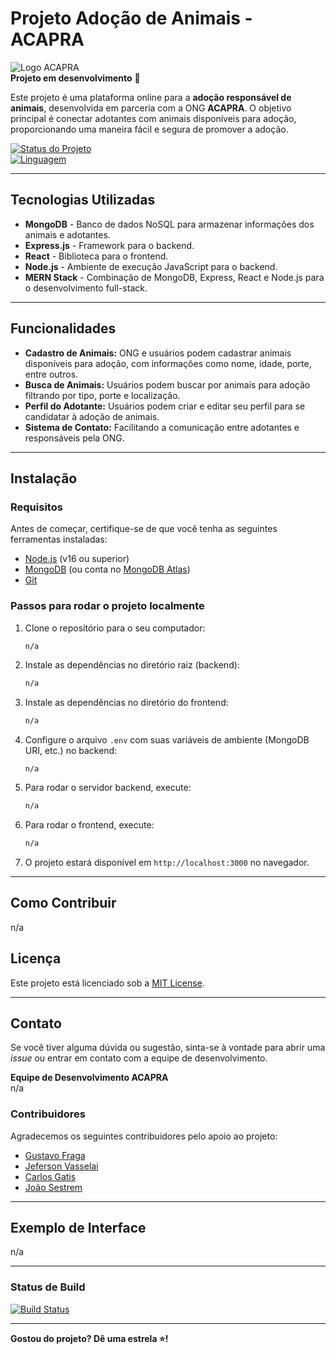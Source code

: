 # Projeto Adoção de Animais - ACAPRA

![Logo ACAPRA](link-da-imagem-da-logo)  
**Projeto em desenvolvimento** 🚧

Este projeto é uma plataforma online para a **adoção responsável de animais**, desenvolvida em parceria com a ONG **ACAPRA**. O objetivo principal é conectar adotantes com animais disponíveis para adoção, proporcionando uma maneira fácil e segura de promover a adoção.

[![Status do Projeto](https://img.shields.io/badge/status-em%20desenvolvimento-orange)](https://github.com/seu-usuario/adocao-animais-acapra)  
[![Linguagem](https://img.shields.io/badge/stack-MERN-brightgreen)](https://reactjs.org/)  

---

## Tecnologias Utilizadas

- **MongoDB** - Banco de dados NoSQL para armazenar informações dos animais e adotantes.
- **Express.js** - Framework para o backend.
- **React** - Biblioteca para o frontend.
- **Node.js** - Ambiente de execução JavaScript para o backend.
- **MERN Stack** - Combinação de MongoDB, Express, React e Node.js para o desenvolvimento full-stack.

---

## Funcionalidades

- **Cadastro de Animais:** ONG e usuários podem cadastrar animais disponíveis para adoção, com informações como nome, idade, porte, entre outros.
- **Busca de Animais:** Usuários podem buscar por animais para adoção filtrando por tipo, porte e localização.
- **Perfil do Adotante:** Usuários podem criar e editar seu perfil para se candidatar à adoção de animais.
- **Sistema de Contato:** Facilitando a comunicação entre adotantes e responsáveis pela ONG.

---

## Instalação

### Requisitos

Antes de começar, certifique-se de que você tenha as seguintes ferramentas instaladas:

- [Node.js](https://nodejs.org/) (v16 ou superior)
- [MongoDB](https://www.mongodb.com/) (ou conta no [MongoDB Atlas](https://www.mongodb.com/cloud/atlas))
- [Git](https://git-scm.com/)

### Passos para rodar o projeto localmente

1. Clone o repositório para o seu computador:
    ```bash
    n/a

2. Instale as dependências no diretório raiz (backend):
    ```bash
   n/a

3. Instale as dependências no diretório do frontend:
    ```bash
    n/a

4. Configure o arquivo `.env` com suas variáveis de ambiente (MongoDB URI, etc.) no backend:
    ```
    n/a

5. Para rodar o servidor backend, execute:
    ```bash
   n/a

6. Para rodar o frontend, execute:
    ```bash
    n/a

7. O projeto estará disponível em `http://localhost:3000` no navegador.

---

## Como Contribuir

n/a

## Licença

Este projeto está licenciado sob a [MIT License](LICENSE).

---

## Contato

Se você tiver alguma dúvida ou sugestão, sinta-se à vontade para abrir uma *issue* ou entrar em contato com a equipe de desenvolvimento.

**Equipe de Desenvolvimento ACAPRA**  
n/a

### Contribuidores

Agradecemos os seguintes contribuidores pelo apoio ao projeto:

- [Gustavo Fraga](https://github.com/gustavof442)
- [Jeferson Vasselai](https://github.com/jeffSv16)
- [Carlos Gatis](https://github.com/CarlosGatis)
- [João Sestrem](https://github.com/vitorsetsrem)

---

## Exemplo de Interface

n/a

---

### Status de Build

[![Build Status](https://img.shields.io/travis/com/seu-usuario/adocao-animais-acapra?label=build)](https://travis-ci.com/github/seu-usuario/adocao-animais-acapra)

---

**Gostou do projeto? Dê uma estrela ⭐!**


